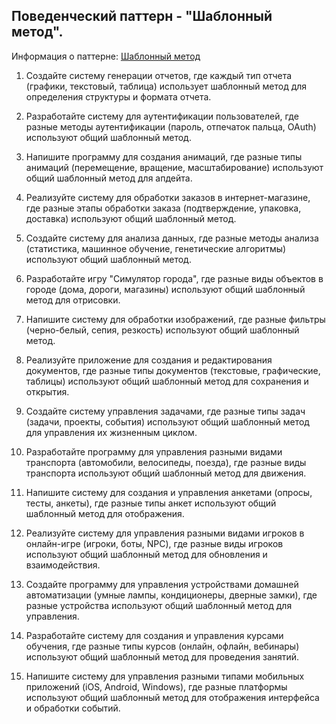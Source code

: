 ## Поведенческий паттерн - "Шаблонный метод".

Информация о паттерне: [Шаблонный метод](https://refactoring.guru/ru/design-patterns/template-method)

1. Создайте систему генерации отчетов, где каждый тип отчета (графики, текстовый, таблица) использует шаблонный метод для определения структуры и формата отчета.

2. Разработайте систему для аутентификации пользователей, где разные методы аутентификации (пароль, отпечаток пальца, OAuth) используют общий шаблонный метод.

3. Напишите программу для создания анимаций, где разные типы анимаций (перемещение, вращение, масштабирование) используют общий шаблонный метод для апдейта.

4. Реализуйте систему для обработки заказов в интернет-магазине, где разные этапы обработки заказа (подтверждение, упаковка, доставка) используют общий шаблонный метод.

5. Создайте систему для анализа данных, где разные методы анализа (статистика, машинное обучение, генетические алгоритмы) используют общий шаблонный метод.

6. Разработайте игру "Симулятор города", где разные виды объектов в городе (дома, дороги, магазины) используют общий шаблонный метод для отрисовки.

7. Напишите систему для обработки изображений, где разные фильтры (черно-белый, сепия, резкость) используют общий шаблонный метод.

8. Реализуйте приложение для создания и редактирования документов, где разные типы документов (текстовые, графические, таблицы) используют общий шаблонный метод для сохранения и открытия.

9. Создайте систему управления задачами, где разные типы задач (задачи, проекты, события) используют общий шаблонный метод для управления их жизненным циклом.

10. Разработайте программу для управления разными видами транспорта (автомобили, велосипеды, поезда), где разные виды транспорта используют общий шаблонный метод для движения.

11. Напишите систему для создания и управления анкетами (опросы, тесты, анкеты), где разные типы анкет используют общий шаблонный метод для отображения.

12. Реализуйте систему для управления разными видами игроков в онлайн-игре (игроки, боты, NPC), где разные виды игроков используют общий шаблонный метод для обновления и взаимодействия.

13. Создайте программу для управления устройствами домашней автоматизации (умные лампы, кондиционеры, дверные замки), где разные устройства используют общий шаблонный метод для управления.

14. Разработайте систему для создания и управления курсами обучения, где разные типы курсов (онлайн, офлайн, вебинары) используют общий шаблонный метод для проведения занятий.

15. Напишите систему для управления разными типами мобильных приложений (iOS, Android, Windows), где разные платформы используют общий шаблонный метод для отображения интерфейса и обработки событий.